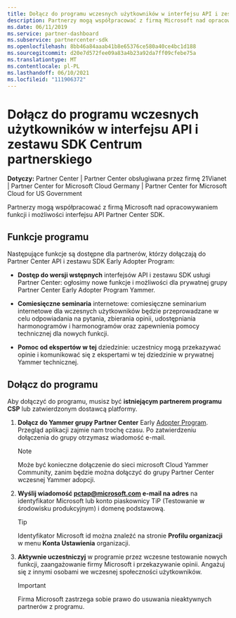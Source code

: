 ```yaml
---
title: Dołącz do programu wczesnych użytkowników w interfejsu API i zestawu SDK Centrum partnerskiego
description: Partnerzy mogą współpracować z firmą Microsoft nad opracowywaniem funkcji i możliwości partnerów.
ms.date: 06/11/2019
ms.service: partner-dashboard
ms.subservice: partnercenter-sdk
ms.openlocfilehash: 8bb46a84aaab41b8e65376ce580a40ce4bc1d188
ms.sourcegitcommit: d20e7d572fee09a83a4b23a92da7ff09cfebe75a
ms.translationtype: MT
ms.contentlocale: pl-PL
ms.lasthandoff: 06/10/2021
ms.locfileid: "111906372"
---
```

# <a name="join-the-partner-center-api-and-sdk-early-adopter-program"></a>Dołącz do programu wczesnych użytkowników w interfejsu API i zestawu SDK Centrum partnerskiego

**Dotyczy:** Partner Center | Partner Center obsługiwana przez firmę 21Vianet | Partner Center for Microsoft Cloud Germany | Partner Center for Microsoft Cloud for US Government

Partnerzy mogą współpracować z firmą Microsoft nad opracowywaniem funkcji i możliwości interfejsu API Partner Center SDK.

## <a name="program-features"></a>Funkcje programu

Następujące funkcje są dostępne dla partnerów, którzy dołączają do Partner Center API i zestawu SDK Early Adopter Program:

- **Dostęp do wersji wstępnych** interfejsów API i zestawu SDK usługi Partner Center: ogłosimy nowe funkcje i możliwości dla prywatnej grupy Partner Center Early Adopter Program Yammer.

- **Comiesięczne seminaria** internetowe: comiesięczne seminarium internetowe dla wczesnych użytkowników będzie przeprowadzane w celu odpowiadania na pytania, zbierania opinii, udostępniania harmonogramów i harmonogramów oraz zapewnienia pomocy technicznej dla nowych funkcji.

- **Pomoc od ekspertów w tej** dziedzinie: uczestnicy mogą przekazywać opinie i komunikować się z ekspertami w tej dziedzinie w prywatnej Yammer technicznej.

## <a name="join-the-program"></a>Dołącz do programu

Aby dołączyć do programu,  musisz być **istniejącym partnerem programu CSP** lub zatwierdzonym dostawcą platformy.

1. **Dołącz do Yammer grupy Partner Center** Early [Adopter Program](https://www.yammer.com/cloudpartnercommunity/#/threads/inGroup?type=in_group&feedId=5944712&view=all). Przegląd aplikacji zajmie nam trochę czasu. Po zatwierdzeniu dołączenia do grupy otrzymasz wiadomość e-mail.

   > [!NOTE]
   > Może być konieczne dołączenie do sieci microsoft Cloud Yammer Community, zanim będzie można dołączyć do grupy Partner Center wczesnej Yammer adopcji.

2. **Wyślij wiadomość [pctap@microsoft.com](mailto:pctap@microsoft.com) e-mail na adres** na identyfikator Microsoft lub konto piaskownicy TiP (Testowanie w środowisku produkcyjnym) i domenę podstawową.

   > [!TIP]
   > Identyfikator Microsoft id można znaleźć na stronie **Profilu organizacji** w menu **Konta Ustawienia** organizacji.

3. **Aktywnie uczestniczyj** w programie przez wczesne testowanie nowych funkcji, zaangażowanie firmy Microsoft i przekazywanie opinii. Angażuj się z innymi osobami we wczesnej społeczności użytkowników.

   > [!IMPORTANT]
   > Firma Microsoft zastrzega sobie prawo do usuwania nieaktywnych partnerów z programu.
